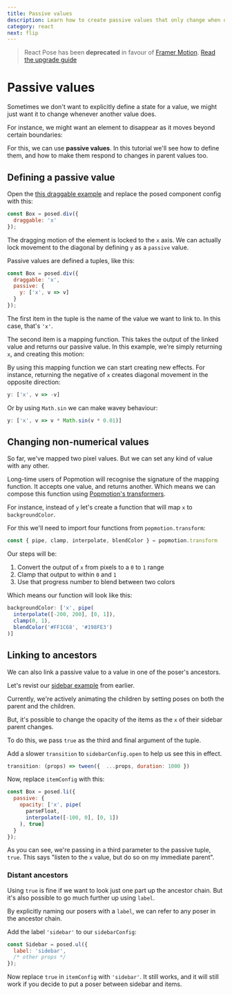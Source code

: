 ```yaml
---
title: Passive values
description: Learn how to create passive values that only change when others do
category: react
next: flip
---
```


> React Pose has been **deprecated** in favour of [Framer Motion](https://framer.com/motion). [Read the upgrade guide](https://www.framer.com/api/motion/migrate-from-pose/)

# Passive values

Sometimes we don't want to explicitly define a state for a value, we might just want it to change whenever another value does.

For instance, we might want an element to disappear as it moves beyond certain boundaries:

<CodePen id="LdOJZR" />

For this, we can use **passive values**. In this tutorial we'll see how to define them, and how to make them respond to changes in parent values too.

<TOC />

## Defining a passive value

Open the [this draggable example](https://codepen.io/popmotion/pen/dmWWdp?editors=0010) and replace the posed component config with this:

```javascript
const Box = posed.div({
  draggable: 'x'
});
```

The dragging motion of the element is locked to the `x` axis. We can actually lock movement to the diagonal by defining `y` as a `passive` value.

Passive values are defined a tuples, like this:

```javascript
const Box = posed.div({
  draggable: 'x',
  passive: {
    y: ['x', v => v]
  }
});
```

The first item in the tuple is the name of the value we want to link to. In this case, that's `'x'`.

The second item is a mapping function. This takes the output of the linked value and returns our passive value. In this example, we're simply returning `x`, and creating this motion:

<CodePen id="QmvmOe" />

By using this mapping function we can start creating new effects. For instance, returning the negative of `x` creates diagonal movement in the opposite direction:

```javascript
y: ['x', v => -v]
```

Or by using `Math.sin` we can make wavey behaviour:

```javascript
y: ['x', v => v * Math.sin(v * 0.01)]
```

## Changing non-numerical values

So far, we've mapped two pixel values. But we can set any kind of value with any other.

Long-time users of Popmotion will recognise the signature of the mapping function. It accepts one value, and returns another. Which means we can compose this function using [Popmotion's transformers](/api/transformers).

For instance, instead of `y` let's create a function that will map `x` to `backgroundColor`.

For this we'll need to import four functions from `popmotion.transform`:

```javascript
const { pipe, clamp, interpolate, blendColor } = popmotion.transform
```

Our steps will be:

1) Convert the output of `x` from pixels to a `0` to `1` range
2) Clamp that output to within `0` and `1`
3) Use that progress number to blend between two colors

Which means our function will look like this:

```javascript
backgroundColor: ['x', pipe(
  interpolate([-200, 200], [0, 1]),
  clamp(0, 1),
  blendColor('#FF1C68', '#198FE3')
)]
```

<CodePen id="vRmRvV" />

## Linking to ancestors

We can also link a passive value to a value in one of the poser's ancestors.

Let's revist our [sidebar example](https://codepen.io/popmotion/pen/LdybdN?editors=0010) from earlier.

Currently, we're actively animating the children by setting poses on both the parent and the children.

But, it's possible to change the opacity of the items as the `x` of their sidebar parent changes.

To do this, we pass `true` as the third and final argument of the tuple.

Add a slower `transition` to `sidebarConfig.open` to help us see this in effect.

```javascript
transition: (props) => tween({  ...props, duration: 1000 })
```

Now, replace `itemConfig` with this:

```javascript
const Box = posed.li({
  passive: {
    opacity: ['x', pipe(
      parseFloat,
      interpolate([-100, 0], [0, 1])
    ), true]
  }
});
```

As you can see, we're passing in a third parameter to the passive tuple, `true`. This says "listen to the `x` value, but do so on my immediate parent".

<CodePen id="GxOXeX" />

### Distant ancestors

Using `true` is fine if we want to look just one part up the ancestor chain. But it's also possible to go much further up using `label`.

By explicitly naming our posers with a `label`, we can refer to any poser in the ancestor chain.

Add the label `'sidebar'` to our `sidebarConfig`:

```javascript
const Sidebar = posed.ul({
  label: 'sidebar',
  /* other props */
});
```

Now replace `true` in `itemConfig` with `'sidebar'`. It still works, and it will still work if you decide to put a poser between sidebar and items.
